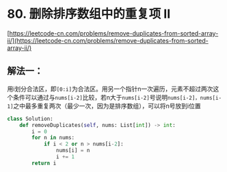 # 80. 删除排序数组中的重复项 II

[https://leetcode-cn.com/problems/remove-duplicates-from-sorted-array-ii/](https://leetcode-cn.com/problems/remove-duplicates-from-sorted-array-ii/)

## 解法一：



用i划分合法区，即`[0:i]`为合法区。用另一个指针n一次遍历，元素不超过两次这个条件可以通过与`nums[i-2]`比较，若n大于`nums[i-2]`号说明`nums[i-2]，nums[i-1]`之中最多重复两次（最少一次，因为是排序数组），可以将n号放到i位置

```python
class Solution:
    def removeDuplicates(self, nums: List[int]) -> int:
        i = 0
        for n in nums:
            if i < 2 or n > nums[i-2]:
                nums[i] = n
                i += 1
        return i
```

